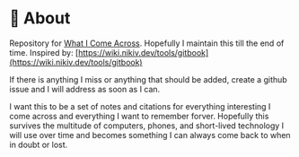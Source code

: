 # 🚩 About

Repository for [What I Come Across](https://manu-samala.gitbook.io/what-ive-come-across/). Hopefully I maintain this till the end of time. Inspired by: [https://wiki.nikiv.dev/tools/gitbook](https://wiki.nikiv.dev/tools/gitbook)

If there is anything I miss or anything that should be added, create a github issue and I will address as soon as I can.

I want this to be a set of notes and citations for everything interesting I come across and everything I want to remember forver. Hopefully this survives the multitude of computers, phones, and short-lived technology I will use over time and becomes something I can always come back to when in doubt or lost.
